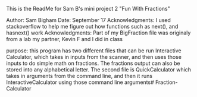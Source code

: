This is the ReadMe for Sam B's mini project 2 "Fun With Fractions"

Author: Sam Bigham
Date: September 17
Acknowledgments: I used stackoverflow to help me figure out how functions such as next(), and hasnext() work
Acknowledgments: Part of my BigFraction file was originaly from a lab my partner, Kevin F and
I did in class
 
 purpose: this program has two different files that can be run
 Interactive Calculator, which takes in inputs from the scanner,
 and then uses those inputs to do simple math on fractions.
 The fractions output can also be stored into any alphabetical letter.
 The second file is QuickCalculator which takes in arguments from the
 command line, and then it runs InteractiveCalculator using those command line arguments# Fraction-Calculator
